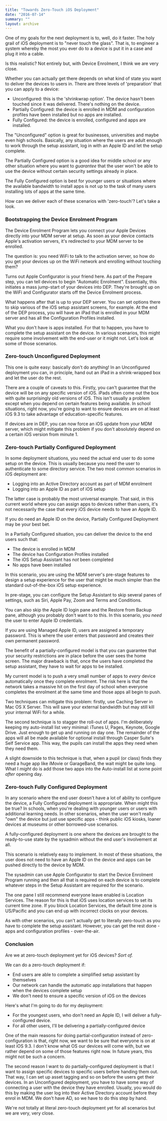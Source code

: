 ```yaml
---
title: "Towards Zero-Touch iOS Deployment"
date: "2016-07-14"
summary: ""
layout: archive
---
```


One of my goals for the next deployment is to, well, do it faster. The holy grail of iOS deployment is to "never touch the glass". That is, to engineer a system whereby the most you ever do to a device is put it in a case and plug it into a cable.

Is this realistic? Not entirely but, with Device Enrolment, I think we are very close.

Whether you can actually get there depends on what kind of state you want to deliver the devices to users in. There are three levels of 'preparation' that you can apply to a device:

- Unconfigured: this is the 'shrinkwrap option'. The device hasn't been touched since it was delivered. There's nothing on the device.
- Partially Configured: the device is enrolled in MDM and configuration profiles have been installed but no apps are installed.
- Fully Configured: the device is enrolled, configured and apps are installed.

The "Unconfigured" option is great for businesses, universities and maybe even high schools. Basically, any situation where the users are adult enough to work through the setup assistant, log in with an Apple ID and let the setup complete.

The Partially Configured option is a good idea for middle school or any other situation where you want to _guarantee_ that the user won't be able to use the device without certain security settings already in place.

The Fully Configured option is best for younger users or situations where the available bandwidth to install apps is not up to the task of many users installing lots of apps at the same time.

How can we deliver each of these scenarios with 'zero-touch'? Let's take a look.

### Bootstrapping the Device Enrolment Program

The Device Enrolment Program lets you connect your Apple Devices directly into your MDM server at setup. As soon as your device contacts Apple's activation servers, it's redirected to your MDM server to be enrolled.

The question is: you need WiFi to talk to the activation server, so how do you get your devices up on the WiFi network and enrolling without touching them?

Turns out Apple Configurator is your friend here. As part of the Prepare step, you can tell devices to begin "Automatic Enrolment". Essentially, this initiates a mass jump-start of your devices into DEP. They're brought up on the WiFi and Configurator starts off the Device Enrolment process.

What happens after that is up to your DEP server. You can set options there to skip various of the iOS setup assistant screens, for example. At the end of the DEP process, you will have an iPad that is enrolled in your MDM server and has all the Configuration Profiles installed.

What you don't have is apps installed. For that to happen, you have to complete the setup assistant on the device. In various scenarios, this might require some involvement with the end-user or it might not. Let's look at some of those scenarios.

### Zero-touch Unconfigured Deployment

This one is quite easy: basically don't do anything! In an Unconfigured deployment you can, in principle, hand out an iPad in a shrink-wrapped box and let the user do the rest.

There are a couple of caveats to this. Firstly, you can't guarantee that the device will be on any specific version of iOS. iPads often come out the box with quite surprisingly old versions of iOS. This isn't usually a problem except when you depend on certain features being available. In school situations, right now, you're going to want to ensure devices are on at least iOS 9.3 to take advantage of education-specific features.

If devices are in DEP, you can now force an iOS update from your MDM server, which might mitigate this problem if you don't absolutely depend on a certain iOS version from minute 1.

### Zero-touch Partially Configured Deployment

In some deployment situations, you need the actual end user to do some setup on the device. This is usually because you need the user to authenticate to some directory service. The two most common scenarios in iOS deployment are:

- Logging into an Active Directory account as part of MDM enrolment
- Logging into an Apple ID as part of iOS setup

The latter case is probably the most universal example. That said, in this current world where you can assign apps to devices rather than users, it's not necessarily the case that every iOS device needs to have an Apple ID.

If you do need an Apple ID on the device, Partially Configured Deployment may be your best bet.

In a Partially Configured situation, you can deliver the device to the end users such that:

- The device is enrolled in MDM
- The device has Configuration Profiles installed
- The iOS Setup Assistant has _not_ been completed
- No apps have been installed

In this scenario, you are using the MDM server's pre-stage features to design a setup experience for the user that might be much simpler than the standard out-of-the-box iOS setup experience.

In pre-stage, you can configure the Setup Assistant to skip several panes of settings, such as Siri, Apple Pay, Zoom and Terms and Conditions.

You can also skip the Apple ID login pane and the Restore from Backup pane, although you probably don't want to to this. In this scenario, you _need_ the user to enter Apple ID credentials.

If you are using Managed Apple ID, users are assigned a temporary password. This is where the user enters that password and creates their own permanent password.

The benefit of a partially-configured model is that you can guarantee that your security restrictions are in place before the user sees the home screen. The major drawback is that, once the users have completed the setup assistant, they have to wait for apps to be installed.

My current model is to push a very small number of apps to _every_ device automatically once they complete enrolment. The risk here is that the network takes a massive hit on the first day of school when everyone completes the enrolment at the same time and those apps all begin to push.

Two techniques can mitigate this problem: firstly, use Caching Server in Mac OS X Server. This will save your external bandwidth but may still kill your internal WiFi for a while.

The second technique is to stagger the roll-out of apps. I'm deliberately keeping my auto-install list very minimal: iTunes U, Pages, Keynote, Google Drive. Just enough to get up and running on day one. The remainder of the apps will all be made available for optional install through Casper Suite's Self Service app. This way, the pupils can install the apps they need when they need them.

A slight downside to this technique is that, when a pupil (or class) finds they need a huge app like iMovie or GarageBand, the wait might be quite long. What I _might_ do is add those two apps into the Auto-install list at some point _after_ opening day.

### Zero-touch Fully Configured Deployment

In any scenario where the end user doesn't have a lot of ability to configure the device, a Fully Configured deployment is appropriate. When might this be true? In schools, when you're dealing with younger users or users with additional learning needs. In other scenarios, when the user won't really "own" the device but just use specific apps - think public iOS kiosks, loaner devices at museums or other borrowed-use scenarios.

A fully-configured deployment is one where the devices are brought to the ready-to-use state by the sysadmin without the end user's involvement at all.

This scenario is relatively easy to implement. In most of these situations, the user does not need to have an Apple ID on the device and apps can be pushed directly to the device by MDM.

The sysadmin can use Apple Configurator to start the Device Enrolment Program running and then all that is required on each device is to complete whatever steps in the Setup Assistant are required for the scenario.

The one pane I still recommend everyone leave enabled is Location Services. The reason for this is that iOS uses location services to set its current time zone. If you block Location Services, the default time zone is US/Pacific and you can end up with incorrect clocks on your devices.

As with other scenarios, you can't actually get to literally zero-touch as you have to complete the setup assistant. However, you can get the rest done - apps and configuration profiles - over-the-air.

### Conclusion

Are we at zero-touch deployment yet for iOS devices? _Sort of._

We can do a zero-touch deployment if:

- End users are able to complete a simplified setup assistant by themselves
- Our network can handle the automatic app installations that happen when the devices complete setup
- We don't need to ensure a specific version of iOS on the devices

Here's what I'm going to do for my deployment:

- For the youngest users, who don't need an Apple ID, I will deliver a fully-configured device.
- For all other users, I'll be delivering a partially-configured device

One of the main reasons for doing partial-configuration instead of zero-configuration is that, right now, we want to be sure that everyone is on at least iOS 9.3. I don't know what OS our devices will come with, but we rather depend on some of those features right now. In future years, this might not be such a concern.

The second reason I want to do partially-configured deployment is that I want to assign specific devices to specific users before handing them out. That way, I can set up asset tagging and so on before the users get their devices. In an Unconfigured deployment, you have to have some way of connecting a user with the device they have enrolled. Usually, you would do this by making the user log into their Active Directory account before they enrol in MDM. We don't have AD, so we have to do this step by hand.

We're not totally at literal zero-touch deployment yet for all scenarios but we are very, very close.
